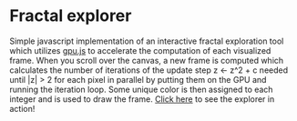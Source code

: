 # Fractal explorer

Simple javascript implementation of an interactive fractal exploration tool which utilizes [gpu.js](https://github.com/gpujs/gpu.js/) to accelerate the computation of each visualized frame.
When you scroll over the canvas, a new frame is computed which calculates the number of iterations of the update step z <- z^2 + c needed until |z| > 2 for each pixel in parallel by putting them on the GPU and running the iteration loop.
Some unique color is then assigned to each integer and is used to draw the frame.
[Click here](https://ecotner.github.io/visualizations/fractals/gpu-accelerated/index.html) to see the explorer in action!
